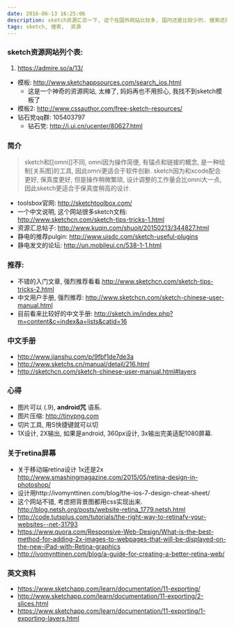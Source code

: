 ```yaml
---
date: 2016-06-13 16:25:06
description: sketch资源汇总一下, 这个在国外网站比较多, 国内还是比较少的. 搜索还是有点麻烦的.
tags: sketch, 搜索,  资源
---
```

### sketch资源网站列个表:

1. https://admire.so/a/13/
* 模板: http://www.sketchappsources.com/search_ios.html
    * 这是一个神奇的资源网站, 太棒了, 妈妈再也不用担心, 我找不到sketch模板了
* 模板2: http://www.cssauthor.com/free-sketch-resources/
* 钻石党qq群: 105403797
    * 钻石党: http://i.ui.cn/ucenter/80627.html

### 简介
> sketch和[[omni]]不同, omni因为操作简便, 有锚点和链接的概念, 是一种绘制[关系图]的工具, 因此omni更适合于软件创新. sketch因为和xcode配合更好, 保真度更好, 但是操作稍微繁琐, 设计调整的工作量会比omni大一点, 因此sketch更适合于保真度稍高的设计.

* toolsbox官网: http://sketchtoolbox.com/
* 一个中文说明, 这个网站很多sketch文档: http://www.sketchcn.com/sketch-tips-tricks-1.html
* 资源汇总帖子: http://www.kuqin.com/shuoit/20150213/344827.html
* 静电的推荐pulgin: http://www.uisdc.com/sketch-useful-plugins
* 静电发文的论坛: http://un.mobileui.cn/538-1-1.html

### 推荐:
* 不错的入门文章, 强烈推荐看看.http://www.sketchcn.com/sketch-tips-tricks-2.html
* 中文用户手册, 强烈推荐: http://www.sketchcn.com/sketch-chinese-user-manual.html
* 目前看来比较好的中文手册: http://sketch.im/index.php?m=content&c=index&a=lists&catid=16


### 中文手册
* http://www.jianshu.com/p/9fbf1de7de3a
* http://www.sketchs.cn/manual/detail/216.html
* http://sketchcn.com/sketch-chinese-user-manual.html#layers


### 心得
* 图片可以  (.9), __android咒__ 语系.
* 图片压缩: http://tinypng.com
* 切片工具, 用S快捷键就可以切
* 1X设计, 2X输出, 如果是android, 360px设计, 3x输出完美适配1080屏幕.

### 关于retina屏幕
* 关于移动端retina设计 1x还是2x http://www.smashingmagazine.com/2015/05/retina-design-in-photoshop/
* 设计用http://ivomynttinen.com/blog/the-ios-7-design-cheat-sheet/
* 这个网站不错, 考虑把背景图都用css实现出来. http://blog.netsh.org/posts/website-retina_1779.netsh.html
* http://code.tutsplus.com/tutorials/the-right-way-to-retinafy-your-websites--net-31793
* https://www.quora.com/Responsive-Web-Design/What-is-the-best-method-for-adding-2x-images-to-webpages-that-will-be-displayed-on-the-new-iPad-with-Retina-graphics
* http://ivomynttinen.com/blog/a-guide-for-creating-a-better-retina-web/

### 英文资料
* https://www.sketchapp.com/learn/documentation/11-exporting/
* http://www.sketchapp.com/learn/documentation/11-exporting/2-slices.html
* https://www.sketchapp.com/learn/documentation/11-exporting/1-exporting-layers.html
